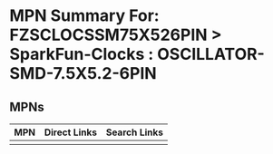 



# MPN Summary For: FZSCLOCSSM75X526PIN > SparkFun-Clocks : OSCILLATOR-SMD-7.5X5.2-6PIN

## MPNs
  

|MPN|Direct Links|Search Links|
| :--- | :--- | :--- |
||||

